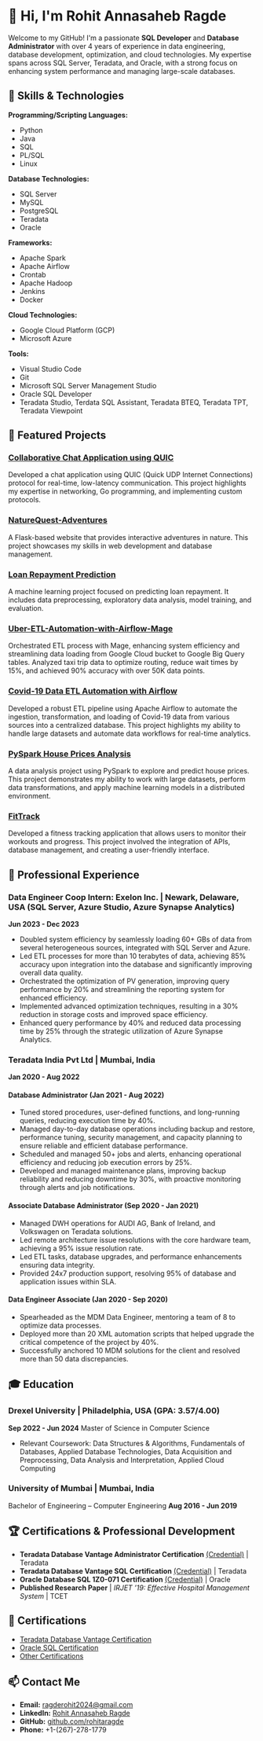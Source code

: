# 👋 Hi, I'm Rohit Annasaheb Ragde

Welcome to my GitHub! I'm a passionate **SQL Developer** and **Database Administrator** with over 4 years of experience in data engineering, database development, optimization, and cloud technologies. My expertise spans across SQL Server, Teradata, and Oracle, with a strong focus on enhancing system performance and managing large-scale databases.

## 🔧 Skills & Technologies

**Programming/Scripting Languages:**
- Python
- Java
- SQL
- PL/SQL
- Linux

**Database Technologies:**
- SQL Server
- MySQL
- PostgreSQL
- Teradata
- Oracle

**Frameworks:**
- Apache Spark
- Apache Airflow
- Crontab
- Apache Hadoop
- Jenkins
- Docker

**Cloud Technologies:**
- Google Cloud Platform (GCP)
- Microsoft Azure

**Tools:**
- Visual Studio Code
- Git
- Microsoft SQL Server Management Studio
- Oracle SQL Developer
- Teradata Studio, Terdata SQL Assistant, Teradata BTEQ, Teradata TPT, Teradata Viewpoint


## 🚀 Featured Projects

### [Collaborative Chat Application using QUIC](https://github.com/rohitaragde/Collaborative-Chat-Application-QUIC)
Developed a chat application using QUIC (Quick UDP Internet Connections) protocol for real-time, low-latency communication. This project highlights my expertise in networking, Go programming, and implementing custom protocols.

### [NatureQuest-Adventures](https://github.com/rohitaragde/NatureQuest-Flask-Web-App)
A Flask-based website that provides interactive adventures in nature. This project showcases my skills in web development and database management.

### [Loan Repayment Prediction](https://github.com/rohitaragde/Loan_Repayment_Prediction_Analysis_System) 
A machine learning project focused on predicting loan repayment. It includes data preprocessing, exploratory data analysis, model training, and evaluation.

### [Uber-ETL-Automation-with-Airflow-Mage](https://github.com/rohitaragde/Uber-ETL-Automation-with-Airflow-Mage)
Orchestrated ETL process with Mage, enhancing system efficiency and streamlining data loading from Google Cloud bucket to Google Big Query tables. Analyzed taxi trip data to optimize routing, reduce wait times by 15%, and achieved 90% accuracy with over 50K data points.

### [Covid-19 Data ETL Automation with Airflow](https://github.com/rohitaragde/Covid-19-Data-ETL-Automation-with-Airflow)
Developed a robust ETL pipeline using Apache Airflow to automate the ingestion, transformation, and loading of Covid-19 data from various sources into a centralized database. This project highlights my ability to handle large datasets and automate data workflows for real-time analytics.

### [PySpark House Prices Analysis](https://github.com/rohitaragde/PySpark-House-Prices-Analysis)
A data analysis project using PySpark to explore and predict house prices. This project demonstrates my ability to work with large datasets, perform data transformations, and apply machine learning models in a distributed environment.

### [FitTrack](https://github.com/rohitaragde/FitTrack)
Developed a fitness tracking application that allows users to monitor their workouts and progress. This project involved the integration of APIs, database management, and creating a user-friendly interface.


## 💼 Professional Experience

### Data Engineer Coop Intern: Exelon Inc. | Newark, Delaware, USA (SQL Server, Azure Studio, Azure Synapse Analytics)
**Jun 2023 - Dec 2023**
- Doubled system efficiency by seamlessly loading 60+ GBs of data from several heterogeneous sources, integrated with SQL Server and Azure.
- Led ETL processes for more than 10 terabytes of data, achieving 85% accuracy upon integration into the database and significantly improving overall data quality.
- Orchestrated the optimization of PV generation, improving query performance by 20% and streamlining the reporting system for enhanced efficiency.
- Implemented advanced optimization techniques, resulting in a 30% reduction in storage costs and improved space efficiency.
- Enhanced query performance by 40% and reduced data processing time by 25% through the strategic utilization of Azure Synapse Analytics.

### Teradata India Pvt Ltd | Mumbai, India
**Jan 2020 - Aug 2022**

#### Database Administrator (Jan 2021 - Aug 2022)
- Tuned stored procedures, user-defined functions, and long-running queries, reducing execution time by 40%.
- Managed day-to-day database operations including backup and restore, performance tuning, security management, and capacity planning to ensure reliable and efficient database performance.
- Scheduled and managed 50+ jobs and alerts, enhancing operational efficiency and reducing job execution errors by 25%.
- Developed and managed maintenance plans, improving backup reliability and reducing downtime by 30%, with proactive monitoring through alerts and job notifications.

#### Associate Database Administrator (Sep 2020 - Jan 2021)
- Managed DWH operations for AUDI AG, Bank of Ireland, and Volkswagen on Teradata solutions.
- Led remote architecture issue resolutions with the core hardware team, achieving a 95% issue resolution rate.
- Led ETL tasks, database upgrades, and performance enhancements ensuring data integrity.
- Provided 24x7 production support, resolving 95% of database and application issues within SLA.

#### Data Engineer Associate (Jan 2020 - Sep 2020)
- Spearheaded as the MDM Data Engineer, mentoring a team of 8 to optimize data processes.
- Deployed more than 20 XML automation scripts that helped upgrade the critical competence of the project by 40%.
- Successfully anchored 10 MDM solutions for the client and resolved more than 50 data discrepancies.

## 🎓 Education

### Drexel University | Philadelphia, USA (GPA: 3.57/4.00)
**Sep 2022 - Jun 2024**
Master of Science in Computer Science
- Relevant Coursework: Data Structures & Algorithms, Fundamentals of Databases, Applied Database Technologies, Data Acquisition and Preprocessing, Data Analysis and Interpretation, Applied Cloud Computing

### University of Mumbai | Mumbai, India
Bachelor of Engineering – Computer Engineering
**Aug 2016 - Jun 2019**

## 🏆 Certifications & Professional Development

- **Teradata Database Vantage Administrator Certification** [(Credential)](https://rb.gy/ygo4ah) | Teradata
- **Teradata Database Vantage SQL Certification** [(Credential)](https://rb.gy/wct8o1) | Teradata
- **Oracle Database SQL 1Z0-071 Certification** [(Credential)](https://shorturl.at/hltW6) | Oracle
- **Published Research Paper** | *IRJET ’19: Effective Hospital Management System* | TCET

## 📜 Certifications  
- [Teradata Database Vantage Certification](https://www.credly.com/badges/a669ea34-cc59-4553-9138-1a77e2a5b3dc)  
- [Oracle SQL Certification](https://www.credly.com/badges/47cd0e7c-adbe-49dc-b57e-b0a4006eb34c)  
- [Other Certifications](https://www.credly.com/users/rohit-ragde)


## 📫 Contact Me

- **Email:** ragderohit2024@gmail.com
- **LinkedIn:** [Rohit Annasaheb Ragde](https://www.linkedin.com/in/rohit-annasaheb/)
- **GitHub:** [github.com/rohitaragde](https://github.com/rohitaragde)
- **Phone:** +1-(267)-278-1779
